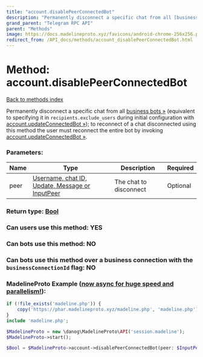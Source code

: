```yaml
---
title: "account.disablePeerConnectedBot"
description: "Permanently disconnect a specific chat from all [business bots »](https://core.telegram.org/api/bots/connected-business-bots) (equivalent to specifying it in `recipients.exclude_users` during initial configuration with [account.updateConnectedBot »](../methods/account.updateConnectedBot.html)); to reconnect of a chat disconnected using this method the user must reconnect the entire bot by invoking [account.updateConnectedBot »](../methods/account.updateConnectedBot.html)."
grand_parent: "Telegram RPC API"
parent: "Methods"
image: https://docs.madelineproto.xyz/favicons/android-chrome-256x256.png
redirect_from: /API_docs/methods/account_disablePeerConnectedBot.html
---
```

# Method: account.disablePeerConnectedBot
[Back to methods index](index.html)



Permanently disconnect a specific chat from all [business bots »](https://core.telegram.org/api/bots/connected-business-bots) (equivalent to specifying it in `recipients.exclude_users` during initial configuration with [account.updateConnectedBot »](../methods/account.updateConnectedBot.html)); to reconnect of a chat disconnected using this method the user must reconnect the entire bot by invoking [account.updateConnectedBot »](../methods/account.updateConnectedBot.html).

### Parameters:

| Name     |    Type       | Description | Required |
|----------|---------------|-------------|----------|
|peer|[Username, chat ID, Update, Message or InputPeer](/API_docs/types/InputPeer.html) | The chat to disconnect | Optional|


### Return type: [Bool](/API_docs/types/Bool.html)

### Can users use this method: **YES**


### Can bots use this method: **NO**


### Can bots use this method over a business connection with the `businessConnectionId` flag: **NO**


### MadelineProto Example ([now async for huge speed and parallelism!](https://docs.madelineproto.xyz/docs/ASYNC.html)):


```php
if (!file_exists('madeline.php')) {
    copy('https://phar.madelineproto.xyz/madeline.php', 'madeline.php');
}
include 'madeline.php';

$MadelineProto = new \danog\MadelineProto\API('session.madeline');
$MadelineProto->start();

$Bool = $MadelineProto->account->disablePeerConnectedBot(peer: $InputPeer, );
```

